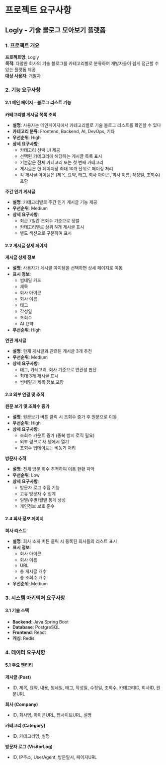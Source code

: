 # 프로젝트 요구사항

## Logly - 기술 블로그 모아보기 플랫폼

### 1. 프로젝트 개요

**프로젝트명**: Logly  
**목적**: 다양한 회사의 기술 블로그를 카테고리별로 분류하여 개발자들이 쉽게 접근할 수 있는 플랫폼 제공  
**대상 사용자**: 개발자

### 2. 기능 요구사항

#### 2.1 메인 페이지 - 블로그 리스트 기능

**카테고리별 게시글 목록 조회**
- **설명**: 사용자는 메인페이지에서 카테고리별로 기술 블로그 리스트를 확인할 수 있다
- **카테고리 분류**: Frontend, Backend, AI, DevOps, 기타
- **우선순위**: High
- **상세 요구사항**:
   - 카테고리 선택 UI 제공
   - 선택된 카테고리에 해당하는 게시글 목록 표시
   - 기본값은 전체 카테고리 또는 첫 번째 카테고리
   - 게시글은 한 페이지당 최대 10개 단위로 페이징 처리
   - 각 게시글 아이템은 (제목, 요약, 태그, 회사 아이콘, 회사 이름, 작성일, 조회수) 포함

**주간 인기 게시글**
- **설명**: 카테고리별로 주간 인기 게시글 기능 제공
- **우선순위**: Medium
- **상세 요구사항**:
   - 최근 7일간 조회수 기준으로 정렬
   - 카테고리별로 상위 N개 게시글 표시
   - 별도 섹션으로 구분하여 표시

#### 2.2 게시글 상세 페이지

**게시글 상세 정보**
- **설명**: 사용자가 게시글 아이템을 선택하면 상세 페이지로 이동
- **표시 정보**:
   - 썸네일 카드
   - 제목
   - 회사 아이콘
   - 회사 이름
   - 태그
   - 작성일
   - 조회수
   - AI 요약
- **우선순위**: High

**연관 게시글**
- **설명**: 현재 게시글과 관련된 게시글 3개 추천
- **우선순위**: Medium
- **상세 요구사항**:
   - 태그, 카테고리, 회사 기준으로 연관성 판단
   - 최대 3개 게시글 표시
   - 썸네일과 제목 정보 포함

#### 2.3 외부 연결 및 추적

**원문 보기 및 조회수 증가**
- **설명**: 원문보기 버튼 클릭 시 조회수 증가 후 원문으로 이동
- **우선순위**: High
- **상세 요구사항**:
   - 조회수 카운트 증가 (중복 방지 로직 필요)
   - 외부 링크로 새 탭에서 열기
   - 조회수 업데이트는 비동기 처리

**방문자 추적**
- **설명**: 전체 방문 회수 추적하여 이용 현황 파악
- **우선순위**: Low
- **상세 요구사항**:
   - 방문자 로그 수집 기능
   - 고유 방문자 수 집계
   - 일별/주별/월별 통계 생성
   - 개인정보 보호 준수

#### 2.4 회사 정보 페이지

**회사 리스트**
- **설명**: 회사 소개 버튼 클릭 시 등록된 회사들의 리스트 표시
- **표시 정보**:
   - 회사 아이콘
   - 회사 이름
   - URL
   - 총 게시글 개수
   - 총 조회수 개수
- **우선순위**: Medium

### 3. 시스템 아키텍처 요구사항

#### 3.1 기술 스택
- **Backend**: Java Spring Boot
- **Database**: PostgreSQL
- **Frontend**: React
- **캐싱**: Redis

### 4. 데이터 요구사항

#### 5.1 주요 엔티티

**게시글 (Post)**
- ID, 제목, 요약, 내용, 썸네일, 태그, 작성일, 수정일, 조회수, 카테고리ID, 회사ID, 원문URL

**회사 (Company)**
- ID, 회사명, 아이콘URL, 웹사이트URL, 설명

**카테고리 (Category)**
- ID, 카테고리명, 설명

**방문자 로그 (VisitorLog)**
- ID, IP주소, UserAgent, 방문일시, 페이지URL

